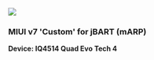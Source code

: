 ![](http://cs3-2.4pda.to/7772662.png)
### MIUI v7 'Custom' for jBART (mARP)
**Device: IQ4514 Quad Evo Tech 4**